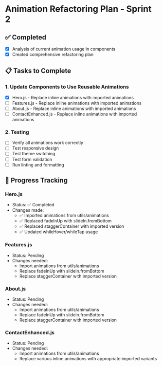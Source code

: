 # Animation Refactoring Plan - Sprint 2

## ✅ Completed
- [x] Analysis of current animation usage in components
- [x] Created comprehensive refactoring plan

## 📋 Tasks to Complete

### 1. Update Components to Use Reusable Animations
- [x] Hero.js - Replace inline animations with imported animations
- [ ] Features.js - Replace inline animations with imported animations  
- [ ] About.js - Replace inline animations with imported animations
- [ ] ContactEnhanced.js - Replace inline animations with imported animations

### 2. Testing
- [ ] Verify all animations work correctly
- [ ] Test responsive design
- [ ] Test theme switching
- [ ] Test form validation
- [ ] Run linting and formatting

## 🔄 Progress Tracking

### Hero.js
- Status: ✅ Completed
- Changes made:
  - ✅ Imported animations from utils/animations
  - ✅ Replaced fadeInUp with slideIn.fromBottom
  - ✅ Replaced staggerContainer with imported version
  - ✅ Updated whileHover/whileTap usage

### Features.js
- Status: Pending
- Changes needed:
  - Import animations from utils/animations
  - Replace fadeInUp with slideIn.fromBottom
  - Replace staggerContainer with imported version

### About.js
- Status: Pending
- Changes needed:
  - Import animations from utils/animations
  - Replace fadeInUp with slideIn.fromBottom
  - Replace staggerContainer with imported version

### ContactEnhanced.js
- Status: Pending
- Changes needed:
  - Import animations from utils/animations
  - Replace various inline animations with appropriate imported variants
